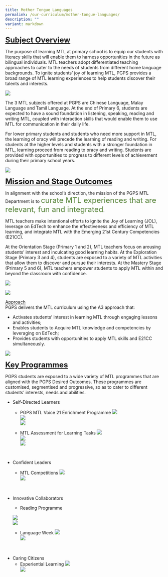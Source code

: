 ```yaml
---
title: Mother Tongue Languages
permalink: /our-curriculum/mother-tongue-languages/
description: ""
variant: markdown
---
```

**<font size="5"><u>Subject Overview</u></font>**


The purpose of learning MTL at primary school is to equip our students with literacy skills that will enable them to harness opportunities in the future as bilingual individuals. MTL teachers adopt differentiated teaching approaches to cater to the needs of students from different home language backgrounds. To ignite students’ joy of learning MTL, PGPS provides a broad range of MTL learning experiences to help students discover their talents and interests. 


![](/images/Our%20Curriculum/MTL%201.jpg)

The 3 MTL subjects offered at PGPS are Chinese Language, Malay Language and Tamil Language. At the end of Primary 6, students are expected to have a sound foundation in listening, speaking, reading and writing MTL, coupled with interaction skills that would enable them to use MTL for communication in their daily life. 

  

For lower primary students and students who need more support in MTL, the learning of oracy will precede the learning of reading and writing. For students at the higher levels and students with a stronger foundation in MTL, learning proceed from reading to oracy and writing. Students are provided with opportunities to progress to different levels of achievement during their primary school years.

![](/images/Our%20Curriculum/MTL%202.jpg)

**<font size="5"><u>Mission and Stage Outcomes</u></font>**


In alignment with the school’s direction, the mission of the PGPS MTL Department is to <font color="#538135" size="5">curate MTL experiences that are relevant, fun and integrated</font>. 

MTL teachers make intentional efforts to ignite the Joy of Learning (JOL), leverage on EdTech to enhance the effectiveness and efficiency of MTL learning, and integrate MTL with the Emerging 21st Century Competencies (E21CC).

At the Orientation Stage (Primary 1 and 2), MTL teachers focus on arousing students’ interest and inculcating good learning habits. At the Exploration Stage (Primary 3 and 4), students are exposed to a variety of MTL activities that allow them to discover and pursue their interests. At the Mastery Stage (Primary 5 and 6), MTL teachers empower students to apply MTL within and beyond the classroom with confidence.  

![](/images/Our%20Curriculum/MTL_Mission.jpg)

![](/images/Our%20Curriculum/MTL%205.png)

<u>Approach</u>
<br>PGPS delivers the MTL curriculum using the A3 approach that:

*   Activates students’ interest in learning MTL through engaging lessons and activities;
*   Enables students to Acquire MTL knowledge and competencies by leveraging on EdTech;
*   Provides students with opportunities to apply MTL skills and E21CC simultaneously.

![](/images/Our%20Curriculum/MTL%204.png)

**<font size="5"><u>Key Programmes</u></font>**

PGPS students are exposed to a wide variety of MTL programmes that are aligned with the PGPS Desired Outcomes. These programmes are customised, segmentised and progressive, so as to cater to different students’ interests, needs and abilities.

*   Self-Directed Learners
    * PGPS MTL Voice 21 Enrichment Programme
    ![](/images/Our%20Curriculum/MTL2024/MTLVoice2101.jpg)<br>
		![](/images/Our%20Curriculum/MTL2024/MTLVoice2102.jpg)<br>
		![](/images/Our%20Curriculum/MTL2024/MTLVoice2103.jpg)


    * MTL Assessment for Learning Tasks	
    ![](/images/Our%20Curriculum/MTL2024/MTLAFL01.jpg)<br>
		![](/images/Our%20Curriculum/MTL2024/MTLAFL02.jpg)<br>
		![](/images/Our%20Curriculum/MTL2024/MTLAFL03.jpg)


<br>

*   Confident Leaders

    *   MTL Competitions
    ![](/images/Our%20Curriculum/MTL2024/MTLCompetitions01.jpg)<br>
		 ![](/images/Our%20Curriculum/MTL2024/MTLCompetitions02.jpg)

<br>

*   Innovative Collaborators

    *    Reading Programme
    
    ![](/images/Our%20Curriculum/MTL2024/MTLReadingProgramme01.jpg)<br>
		![](/images/Our%20Curriculum/MTL2024/MTLReadingProgramme02.jpg)
    *    Language Week
    ![](/images/Our%20Curriculum/MTL2024/MTLLanguageWeek01.jpg)<br>
		 ![](/images/Our%20Curriculum/MTL2024/MTLLanguageWeek02.jpg)
<br>
       
  *   Caring Citizens
      *    Experiential Learning
   ![](/images/Our%20Curriculum/MTL2024/MTLExperientialLearning01.jpg)<br>
 ![](/images/Our%20Curriculum/MTL2024/MTLExperientialLearning02.jpg)